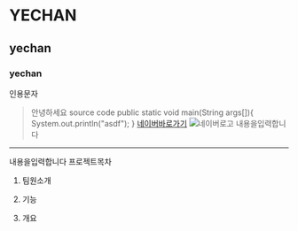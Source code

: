 # YECHAN
## yechan
### yechan
인용문자
>안녕하세요
source code
>public static void main(String args[]){
System.out.println("asdf");
}
[네이버바로가기](http://www.naver.com)
![네이버로고](http://img.naver.net/static/www/u/2013/0731/nmms_224940510.gif)
내용을입력합니다

___
내용을입력합니다
프로젝트목차
1. 팀원소개

3. 기능
2. 개요
